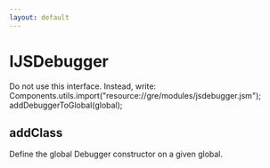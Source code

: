 ```yaml
---
layout: default
---
```


# IJSDebugger #

Do not use this interface. Instead, write:
    Components.utils.import("resource://gre/modules/jsdebugger.jsm");
    addDebuggerToGlobal(global);


## addClass ##

Define the global Debugger constructor on a given global.

